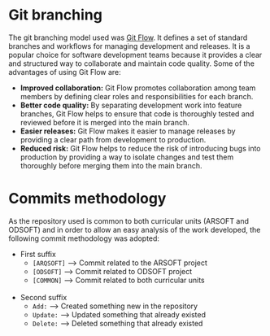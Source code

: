 # Git branching
The git branching model used was [Git Flow](https://www.atlassian.com/git/tutorials/comparing-workflows/gitflow-workflow). It defines a set of standard branches and workflows for managing development and releases. It is a popular choice for software development teams because it provides a clear and structured way to collaborate and maintain code quality. Some of the advantages of using Git Flow are:
- **Improved collaboration:** Git Flow promotes collaboration among team members by defining clear roles and responsibilities for each branch. 
- **Better code quality:** By separating development work into feature branches, Git Flow helps to ensure that code is thoroughly tested and reviewed before it is merged into the main branch. 
- **Easier releases:** Git Flow makes it easier to manage releases by providing a clear path from development to production. 
- **Reduced risk:** Git Flow helps to reduce the risk of introducing bugs into production by providing a way to isolate changes and test them thoroughly before merging them into the main branch.

# Commits methodology
As the repository used is common to both curricular units (ARSOFT and ODSOFT) and in order to allow an easy analysis of the work developed, the following commit methodology was adopted:

- First suffix
  - `[ARQSOFT]` --> Commit related to the ARSOFT project
  - `[ODSOFT]` --> Commit related to ODSOFT project
  - `[COMMON]` --> Commit related to both curricular units
<br></br>
- Second suffix
  - `Add:` --> Created something new in the repository
  - `Update:` --> Updated something that already existed
  - `Delete:` --> Deleted something that already existed